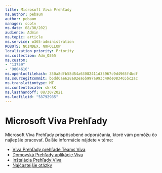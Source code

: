 ```yaml
---
title: Microsoft Viva Prehľady
ms.author: pebaum
author: pebaum
manager: scotv
ms.date: 08/30/2021
audience: Admin
ms.topic: article
ms.service: o365-administration
ROBOTS: NOINDEX, NOFOLLOW
localization_priority: Priority
ms.collection: Adm_O365
ms.custom:
- "13759"
- "9004616"
ms.openlocfilehash: 350a8dfb58d54a63082411d35967c9d4965f4bdf
ms.sourcegitcommit: b6dd6ae628a02ea6b997a993c49de083465bc2ac
ms.translationtype: MT
ms.contentlocale: sk-SK
ms.lasthandoff: 08/30/2021
ms.locfileid: "58792985"
---
```

# <a name="microsoft-viva-insights"></a>Microsoft Viva Prehľady

Microsoft Viva Prehľady prispôsobené odporúčania, ktoré vám pomôžu čo najlepšie pracovať. Ďalšie informácie nájdete v téme:

- [Viva Prehľady prehľade Teams Viva](https://docs.microsoft.com/insights/viva-teams-app)
- [Domovská Prehľady aplikácie Viva](https://docs.microsoft.com/insights/viva-insights-home)
- [Inštalácia Prehľady Viva](https://docs.microsoft.com/insights/viva-teams-app-install)
- [Najčastejšie otázky](https://docs.microsoft.com/insights/viva-teams-app-faq)

